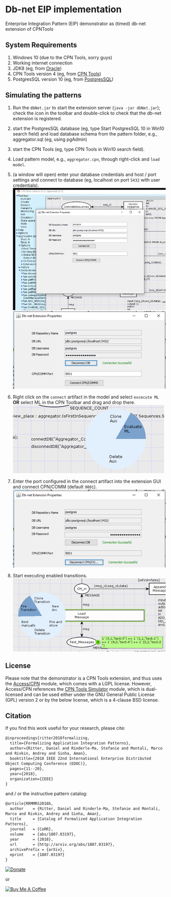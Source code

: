 # Db-net EIP implementation
Enterprise Integration Pattern (EIP) demonstrator as (timed) db-net extension of CPNTools

## System Requirements

1. Windows 10 (due to the CPN Tools, sorry guys)
2. Working internet connection
3. JDK8 (eg, from [Oracle](http://www.oracle.com/technetwork/pt/java/javase/downloads/jdk8-downloads-2133151.html?printOnly=1))
4. CPN Tools version 4 (eg, from [CPN Tools](http://cpntools.org/2018/01/16/download/))
5. PostgresSQL version 10 (eg, from [PostgresSQL](https://www.postgresql.org/download/))

## Simulating the patterns

1. Run the `dbNet.jar` to start the extension server (`java -jar dbNet.jar`); check the icon in the toolbar and double-click to check that the db-net extension is registered.
2. start the PostgresSQL database (eg, type Start PostgresSQL 10 in Win10 search field) and load database schema from the pattern folder, e.g., aggregator.sql (eg, using pgAdmin)
3. start the CPN Tools (eg, type CPN Tools in Win10 search field).
4. Load pattern model, e.g., `aggregator.cpn`, through right-click and `load model`.
5. (a window will open) enter your database credentials and host / port settings and connect to database (eg, localhost on port `5432` with user credentials).
![pic1](pictures/db-connector.png#center)
![pic2](pictures/db-connector-connected.png#center)

6. Right click on the `connect` artifact in the model and select `excecute ML` **OR** select ML in the CPN Toolbar and drag and drop there.
![pic3](pictures/connectDB-right-click.png#center)


7. Enter the port configured in the connect artifact into the extension GUI and connect CPN/COMM (default `9001`).
![pic4](pictures/comm-connected.png#center)
8. Start executing enabled transitions.
![pic5](pictures/fire-transition.png#center)

## License

Please note that the demonstrator is a CPN Tools extension, and thus uses the [Access/CPN](http://cpntools.org/2018/01/15/license-for-access-cpn/) module, which comes with a LGPL license. However, Access/CPN references the [CPN Tools Simulator](http://cpntools.org/2018/01/15/license-for-cpn-tools-simulator/) module, which is dual-licensed and can be used either under the GNU General Public License (GPL) version 2 or by the below license, which is a 4-clause BSD license.

## Citation

If you find this work useful for your research, please cite:
```
@inproceedings{ritter2018formalizing,
  title={Formalizing Application Integration Patterns},
  author={Ritter, Daniel and Rinderle-Ma, Stefanie and Montali, Marco and Rivkin, Andrey and Sinha, Aman},
  booktitle={2018 IEEE 22nd International Enterprise Distributed Object Computing Conference (EDOC)},
  pages={11--20},
  year={2018},
  organization={IEEE}
}
```
and / or the instructive pattern catalog:
```
@article{RRMMRS2018b,
  author    = {Ritter, Daniel and Rinderle-Ma, Stefanie and Montali, Marco and Rivkin, Andrey and Sinha, Aman},
  title     = {Catalog of Formalized Application Integration Patterns},
  journal   = {CoRR},
  volume    = {abs/1807.03197},
  year      = {2018},
  url       = {http://arxiv.org/abs/1807.03197},
  archivePrefix = {arXiv},
  eprint    = {1807.03197}
}
```

[![Donate](https://www.paypalobjects.com/en_US/i/btn/btn_donateCC_LG.gif)](https://www.paypal.com/cgi-bin/webscr?cmd=_s-xclick&hosted_button_id=4BHCBCD9WRYS6&source=url)

or 

<a href="https://www.buymeacoffee.com/dritter" target="_blank"><img src="https://cdn.buymeacoffee.com/buttons/v2/default-yellow.png" alt="Buy Me A Coffee" style="height: 60px !important;width: 217px !important;" ></a>
